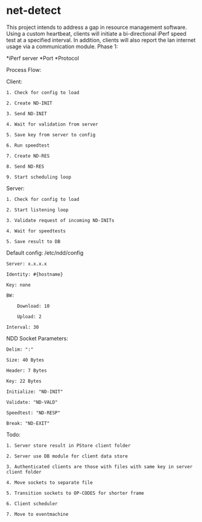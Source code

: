 # net-detect

This project intends to address a gap in resource management software. Using a custom heartbeat, clients will initiate a bi-directional iPerf speed test at a specified interval. In addition, clients will also report the lan internet usage via a communication module.
Phase 1:

*iPerf server
*Port
\*Protocol

Process Flow:
	
Client:

	1. Check for config to load

	2. Create ND-INIT

	3. Send ND-INIT

	4. Wait for validation from server

	5. Save key from server to config

	6. Run speedtest

	7. Create ND-RES

	8. Send ND-RES

	9. Start scheduling loop


Server:

	1. Check for config to load

	2. Start listening loop

	3. Validate request of incoming ND-INITs

	4. Wait for speedtests

	5. Save result to DB

Default config: /etc/ndd/config

	Server: x.x.x.x

	Identity: #{hostname}

	Key: none

	BW: 

		Download: 10

		Upload: 2

	Interval: 30

NDD Socket Parameters:

	Delim: ":"

	Size: 40 Bytes

	Header: 7 Bytes

	Key: 22 Bytes

	Initialize: "ND-INIT"

	Validate: "ND-VALD"

	Speedtest: "ND-RESP"

	Break: "ND-EXIT"	

Todo:

	1. Server store result in PStore client folder

	2. Server use DB module for client data store

	3. Authenticated clients are those with files with same key in server client folder

	4. Move sockets to separate file

	5. Transition sockets to OP-CODES for shorter frame

	6. Client scheduler

	7. Move to eventmachine
